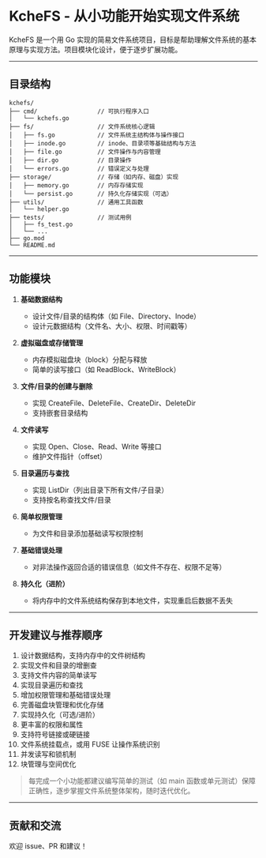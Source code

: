 # KcheFS - 从小功能开始实现文件系统

KcheFS 是一个用 Go 实现的简易文件系统项目，目标是帮助理解文件系统的基本原理与实现方法。项目模块化设计，便于逐步扩展功能。

---

## 目录结构

```text
kchefs/
├── cmd/                 // 可执行程序入口
│   └── kchefs.go
├── fs/                  // 文件系统核心逻辑
│   ├── fs.go            // 文件系统主结构体与操作接口
│   ├── inode.go         // inode、目录项等基础结构与方法
│   ├── file.go          // 文件操作与内容管理
│   ├── dir.go           // 目录操作
│   └── errors.go        // 错误定义与处理
├── storage/             // 存储（如内存、磁盘）实现
│   ├── memory.go        // 内存存储实现
│   └── persist.go       // 持久化存储实现（可选）
├── utils/               // 通用工具函数
│   └── helper.go
├── tests/               // 测试用例
│   ├── fs_test.go
│   └── ...
├── go.mod
└── README.md
```

---

## 功能模块

1. **基础数据结构**
    - 设计文件/目录的结构体（如 File、Directory、Inode）
    - 设计元数据结构（文件名、大小、权限、时间戳等）

2. **虚拟磁盘或存储管理**
    - 内存模拟磁盘块（block）分配与释放
    - 简单的读写接口（如 ReadBlock、WriteBlock）

3. **文件/目录的创建与删除**
    - 实现 CreateFile、DeleteFile、CreateDir、DeleteDir
    - 支持嵌套目录结构

4. **文件读写**
    - 实现 Open、Close、Read、Write 等接口
    - 维护文件指针（offset）

5. **目录遍历与查找**
    - 实现 ListDir（列出目录下所有文件/子目录）
    - 支持按名称查找文件/目录

6. **简单权限管理**
    - 为文件和目录添加基础读写权限控制

7. **基础错误处理**
    - 对非法操作返回合适的错误信息（如文件不存在、权限不足等）

8. **持久化（进阶）**
    - 将内存中的文件系统结构保存到本地文件，实现重启后数据不丢失

---

## 开发建议与推荐顺序

1. 设计数据结构，支持内存中的文件树结构
2. 实现文件和目录的增删查
3. 支持文件内容的简单读写
4. 实现目录遍历和查找
5. 增加权限管理和基础错误处理
6. 完善磁盘块管理和优化存储
7. 实现持久化（可选/进阶）
8. 更丰富的权限和属性
9. 支持符号链接或硬链接
10. 文件系统挂载点，或用 FUSE 让操作系统识别
11. 并发读写和锁机制
12. 块管理与空间优化

> 每完成一个小功能都建议编写简单的测试（如 main 函数或单元测试）保障正确性，逐步掌握文件系统整体架构，随时迭代优化。

---

## 贡献和交流

欢迎 issue、PR 和建议！
